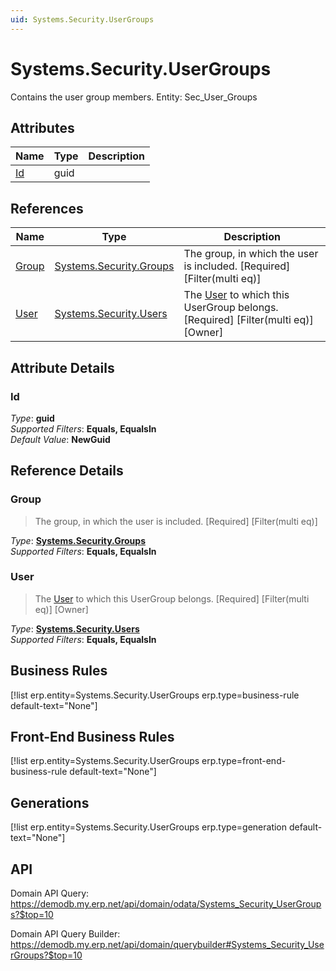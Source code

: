 ```yaml
---
uid: Systems.Security.UserGroups
---
```

# Systems.Security.UserGroups

Contains the user group members. Entity: Sec_User_Groups

## Attributes

| Name | Type | Description |
| ---- | ---- | --- |
| [Id](Systems.Security.UserGroups.md#id) | guid |  

## References

| Name | Type | Description |
| ---- | ---- | --- |
| [Group](Systems.Security.UserGroups.md#group) | [Systems.Security.Groups](Systems.Security.Groups.md) | The group, in which the user is included. [Required] [Filter(multi eq)] |
| [User](Systems.Security.UserGroups.md#user) | [Systems.Security.Users](Systems.Security.Users.md) | The [User](Systems.Security.UserGroups.md#user) to which this UserGroup belongs. [Required] [Filter(multi eq)] [Owner] |


## Attribute Details

### Id

_Type_: **guid**  
_Supported Filters_: **Equals, EqualsIn**  
_Default Value_: **NewGuid**  


## Reference Details

### Group

> The group, in which the user is included. [Required] [Filter(multi eq)]

_Type_: **[Systems.Security.Groups](Systems.Security.Groups.md)**  
_Supported Filters_: **Equals, EqualsIn**  

### User

> The [User](Systems.Security.UserGroups.md#user) to which this UserGroup belongs. [Required] [Filter(multi eq)] [Owner]

_Type_: **[Systems.Security.Users](Systems.Security.Users.md)**  
_Supported Filters_: **Equals, EqualsIn**  



## Business Rules

[!list erp.entity=Systems.Security.UserGroups erp.type=business-rule default-text="None"]

## Front-End Business Rules

[!list erp.entity=Systems.Security.UserGroups erp.type=front-end-business-rule default-text="None"]

## Generations

[!list erp.entity=Systems.Security.UserGroups erp.type=generation default-text="None"]

## API

Domain API Query:
<https://demodb.my.erp.net/api/domain/odata/Systems_Security_UserGroups?$top=10>

Domain API Query Builder:
<https://demodb.my.erp.net/api/domain/querybuilder#Systems_Security_UserGroups?$top=10>

